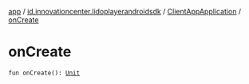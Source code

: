 [app](../../index.md) / [id.innovationcenter.lidoplayerandroidsdk](../index.md) / [ClientAppApplication](index.md) / [onCreate](./on-create.md)

# onCreate

`fun onCreate(): `[`Unit`](https://kotlinlang.org/api/latest/jvm/stdlib/kotlin/-unit/index.html)